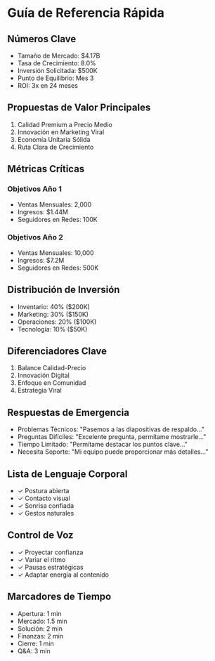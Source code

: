 # Guía de Referencia Rápida

## Números Clave
- Tamaño de Mercado: $4.17B
- Tasa de Crecimiento: 8.0%
- Inversión Solicitada: $500K
- Punto de Equilibrio: Mes 3
- ROI: 3x en 24 meses

## Propuestas de Valor Principales
1. Calidad Premium a Precio Medio
2. Innovación en Marketing Viral
3. Economía Unitaria Sólida
4. Ruta Clara de Crecimiento

## Métricas Críticas
### Objetivos Año 1
- Ventas Mensuales: 2,000
- Ingresos: $1.44M
- Seguidores en Redes: 100K

### Objetivos Año 2
- Ventas Mensuales: 10,000
- Ingresos: $7.2M
- Seguidores en Redes: 500K

## Distribución de Inversión
- Inventario: 40% ($200K)
- Marketing: 30% ($150K)
- Operaciones: 20% ($100K)
- Tecnología: 10% ($50K)

## Diferenciadores Clave
1. Balance Calidad-Precio
2. Innovación Digital
3. Enfoque en Comunidad
4. Estrategia Viral

## Respuestas de Emergencia
- Problemas Técnicos: "Pasemos a las diapositivas de respaldo..."
- Preguntas Difíciles: "Excelente pregunta, permítame mostrarle..."
- Tiempo Limitado: "Permítame destacar los puntos clave..."
- Necesita Soporte: "Mi equipo puede proporcionar más detalles..."

## Lista de Lenguaje Corporal
- ✓ Postura abierta
- ✓ Contacto visual
- ✓ Sonrisa confiada
- ✓ Gestos naturales

## Control de Voz
- ✓ Proyectar confianza
- ✓ Variar el ritmo
- ✓ Pausas estratégicas
- ✓ Adaptar energía al contenido

## Marcadores de Tiempo
- Apertura: 1 min
- Mercado: 1.5 min
- Solución: 2 min
- Finanzas: 2 min
- Cierre: 1 min
- Q&A: 3 min
